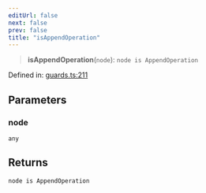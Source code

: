 ```yaml
---
editUrl: false
next: false
prev: false
title: "isAppendOperation"
---
```


> **isAppendOperation**(`node`): `node is AppendOperation`

Defined in: [guards.ts:211](https://github.com/rcs-agents/rcs-lang/blob/96f7bb5710555321ae9695be4004d52239e42e7e/packages/ast/src/guards.ts#L211)

## Parameters

### node

`any`

## Returns

`node is AppendOperation`
